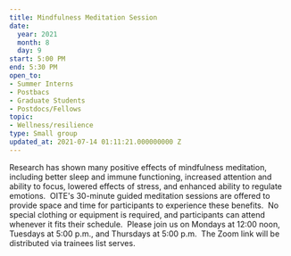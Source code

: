 ```yaml
---
title: Mindfulness Meditation Session
date:
  year: 2021
  month: 8
  day: 9
start: 5:00 PM
end: 5:30 PM
open_to:
- Summer Interns
- Postbacs
- Graduate Students
- Postdocs/Fellows
topic:
- Wellness/resilience
type: Small group
updated_at: 2021-07-14 01:11:21.000000000 Z
---
```

Research has shown many positive effects of mindfulness meditation,
including better sleep and immune functioning, increased attention and
ability to focus, lowered effects of stress, and enhanced ability to
regulate emotions.  OITE's 30-minute guided meditation sessions are
offered to provide space and time for participants to experience these
benefits.  No special clothing or equipment is required, and
participants can attend whenever it fits their schedule.  Please join us
on Mondays at 12:00 noon, Tuesdays at 5:00 p.m., and Thursdays at 5:00
p.m.  The Zoom link will be distributed via trainees list serves. 
